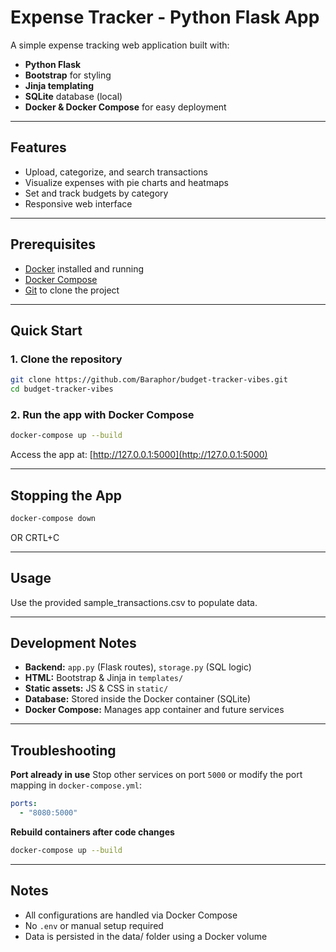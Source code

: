 # Expense Tracker - Python Flask App

A simple expense tracking web application built with:

* **Python Flask**
* **Bootstrap** for styling
* **Jinja templating**
* **SQLite** database (local)
* **Docker & Docker Compose** for easy deployment

---

## Features

* Upload, categorize, and search transactions
* Visualize expenses with pie charts and heatmaps
* Set and track budgets by category
* Responsive web interface

---

## Prerequisites

* [Docker](https://www.docker.com/) installed and running
* [Docker Compose](https://docs.docker.com/compose/install/)
* [Git](https://git-scm.com/) to clone the project

---

## Quick Start

### 1. Clone the repository

```bash
git clone https://github.com/Baraphor/budget-tracker-vibes.git
cd budget-tracker-vibes
```

### 2. Run the app with Docker Compose

```bash
docker-compose up --build
```

Access the app at: [http://127.0.0.1:5000](http://127.0.0.1:5000)

---

## Stopping the App

```bash
docker-compose down
```
OR
CRTL+C

---

## Usage

Use the provided sample_transactions.csv to populate data.

---

## Development Notes

* **Backend:** `app.py` (Flask routes), `storage.py` (SQL logic)
* **HTML:** Bootstrap & Jinja in `templates/`
* **Static assets:** JS & CSS in `static/`
* **Database:** Stored inside the Docker container (SQLite)
* **Docker Compose:** Manages app container and future services

---

## Troubleshooting

**Port already in use**
Stop other services on port `5000` or modify the port mapping in `docker-compose.yml`:

```yaml
ports:
  - "8080:5000"
```

**Rebuild containers after code changes**

```bash
docker-compose up --build
```

---

## Notes

* All configurations are handled via Docker Compose
* No `.env` or manual setup required
* Data is persisted in the data/ folder using a Docker volume
